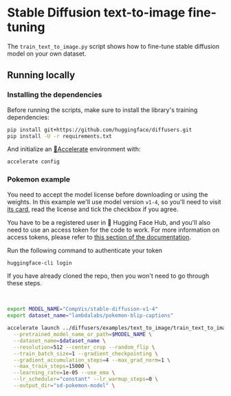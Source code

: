 # Stable Diffusion text-to-image fine-tuning

The `train_text_to_image.py` script shows how to fine-tune stable diffusion model on your own dataset.


## Running locally 
### Installing the dependencies

Before running the scripts, make sure to install the library's training dependencies:

```bash
pip install git+https://github.com/huggingface/diffusers.git
pip install -U -r requirements.txt
```

And initialize an [🤗Accelerate](https://github.com/huggingface/accelerate/) environment with:

```bash
accelerate config
```

### Pokemon example

You need to accept the model license before downloading or using the weights. In this example we'll use model version `v1-4`, so you'll need to visit [its card](https://huggingface.co/CompVis/stable-diffusion-v1-4), read the license and tick the checkbox if you agree. 

You have to be a registered user in 🤗 Hugging Face Hub, and you'll also need to use an access token for the code to work. For more information on access tokens, please refer to [this section of the documentation](https://huggingface.co/docs/hub/security-tokens).

Run the following command to authenticate your token

```bash
huggingface-cli login
```

If you have already cloned the repo, then you won't need to go through these steps.

<br>

```bash
export MODEL_NAME="CompVis/stable-diffusion-v1-4"
export dataset_name="lambdalabs/pokemon-blip-captions"

accelerate launch ../diffusers/examples/text_to_image/train_text_to_image.py \
  --pretrained_model_name_or_path=$MODEL_NAME \
  --dataset_name=$dataset_name \
  --resolution=512 --center_crop --random_flip \
  --train_batch_size=1 --gradient_checkpointing \
  --gradient_accumulation_steps=4 --max_grad_norm=1 \
  --max_train_steps=15000 \
  --learning_rate=1e-05 --use_ema \
  --lr_scheduler="constant" --lr_warmup_steps=0 \
  --output_dir="sd-pokemon-model" \
```
